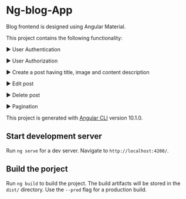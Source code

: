 # Ng-blog-App

Blog frontend is designed using Angular Material.

This project contains the following functionality:

►   User Authentication

►   User Authorization

►   Create a post having title, image and content description

►   Edit post

►   Delete post

►   Pagination

This project is generated with [Angular CLI](https://github.com/angular/angular-cli) version 10.1.0.

## Start development server

Run `ng serve` for a dev server. Navigate to `http://localhost:4200/`. 

## Build the porject

Run `ng build` to build the project. The build artifacts will be stored in the `dist/` directory. Use the `--prod` flag for a production build.

